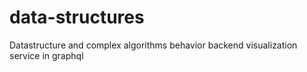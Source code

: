 # data-structures
Datastructure and complex algorithms behavior backend visualization service in graphql
